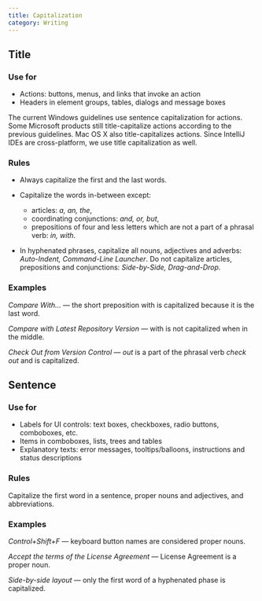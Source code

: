 ```yaml
---
title: Capitalization
category: Writing
---
```


## Title

### Use for
* Actions: buttons, menus, and links that invoke an action
* Headers in element groups, tables, dialogs and message boxes

<aside class="note sideblock _visible">The current Windows guidelines use sentence capitalization for actions. Some Microsoft products still title-capitalize actions according to the previous guidelines. Mac OS X also title-capitalizes actions. Since IntelliJ IDEs are cross-platform, we use title capitalization as well.</aside>



### Rules
* Always capitalize the first and the last words.

* Capitalize the words in-between except:

    * articles: _a, an, the_,
    * coordinating conjunctions: *and, or, but*,
    * prepositions of four and less letters which are not a part of a phrasal verb: *in, with*.

* In hyphenated phrases, capitalize all nouns, adjectives and adverbs: *Auto-Indent, Command-Line Launcher*.
Do not capitalize articles, prepositions and conjunctions: *Side-by-Side, Drag-and-Drop*.


### Examples
_Compare With…_ — the short preposition with is capitalized because it is the last word.

*Compare with Latest Repository Version* — with is not capitalized when in the middle.

*Check Out from Version Control* — *out* is a part of the phrasal verb *check out* and is capitalized.




## Sentence

### Use for
* Labels for UI controls: text boxes, checkboxes, radio buttons, comboboxes, etc.
* Items in comboboxes, lists, trees and tables
* Explanatory texts: error messages, tooltips/balloons, instructions and status descriptions

### Rules
Capitalize the first word in a sentence, proper nouns and adjectives, and abbreviations.

### Examples
*Control+Shift+F* — keyboard button names are considered proper nouns.

*Accept the terms of the License Agreement* — License Agreement is a proper noun.

*Side-by-side layout* — only the first word of a hyphenated phase is capitalized.
